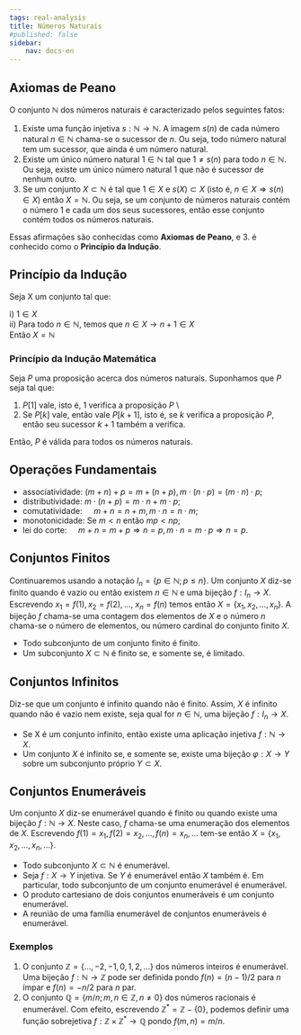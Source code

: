 ```yaml
---
tags: real-analysis
title: Números Naturais
#published: false
sidebar:
    nav: docs-en
---
```


## Axiomas de Peano

$\mathrm{O}$ conjunto $\mathbb{N}$ dos números naturais é caracterizado pelos seguintes fatos:

1. Existe uma função injetiva $s: \mathbb{N} \rightarrow \mathbb{N}$. A imagem $s(n)$ de cada número natural $n \in \mathbb{N}$ chama-se o sucessor de $n$. Ou seja, todo número natural tem um sucessor, que ainda é um número natural.
2. Existe um único número natural $1 \in \mathbb{N}$ tal que $1 \neq s(n)$ para todo $n \in \mathbb{N}$. Ou seja, existe um único número natural 1 que não é sucessor de nenhum outro.
3. Se um conjunto $X \subset \mathbb{N}$ é tal que $1 \in X$ e $s(X) \subset X$ (isto é, $n \in X \Rightarrow s(n) \in X)$ então $X=\mathbb{N}$. Ou seja, se um conjunto de números naturais contém o número 1 e cada um dos seus sucessores, então esse conjunto contém todos os números naturais.

Essas afirmações são conhecidas como **Axiomas de Peano**, e 3. é conhecido como o **Princípio da Indução**.

## Princípio da Indução

Seja X um conjunto tal que:

i) $1 \in X$ \
ii) Para todo $n \in \mathbb{N}$, temos que $n \in X \rightarrow n + 1 \in X$ \
Então $X = \mathbb{N}$

### Princípio da Indução Matemática

Seja $P$ uma proposição acerca dos números naturais. Suponhamos que $P$ seja tal que:

1. $P[1]$ vale, isto é, 1 verifica a proposição $P$ \
2. Se $P[k]$ vale, então vale $P[k+1]$, isto é, se $k$ verifica a proposição $P$, então seu sucessor $k+1$ também a verifica.

Então, $P$ é válida para todos os números naturais.

## Operações Fundamentais

- associatividade: $(m+n)+p=m+(n+p), m \cdot(n \cdot p)=(m \cdot n) \cdot p$;
- distributividade: $m \cdot(n+p)=m \cdot n+m \cdot p$;
- comutatividade: $\quad m+n=n+m, m \cdot n=n \cdot m$;
- monotonicidade: Se $m < n \text{ então } mp < np$;
- lei do corte: $\quad m+n=m+p \Rightarrow n=p, m \cdot n=m \cdot p \Rightarrow n=p$.

## Conjuntos Finitos

Continuaremos usando a notação $I_n=\{p \in \mathbb{N} ; p \leq n\}$.
Um conjunto $X$ diz-se finito quando é vazio ou então existem $n \in \mathbb{N}$ e uma bijeção $f: I_n \rightarrow X$. Escrevendo $x_1=f(1), x_2=f(2), \ldots$, $x_n=f(n)$ temos então $X= \{x_1, x_2, \ldots, x_n \}$. A bijeção $f$ chama-se uma contagem dos elementos de $X$ e o número $n$ chama-se o número de elementos, ou número cardinal do conjunto finito $X$.

- Todo subconjunto de um conjunto finito é finito.
- Um subconjunto $X \subset \mathbb{N}$ é finito se, e somente se, é limitado.

## Conjuntos Infinitos

Diz-se que um conjunto é infinito quando não é finito. Assim, $X$ é infinito quando não é vazio nem existe, seja qual for $n \in \mathbb{N}$, uma bijeção $f: I_n \rightarrow X$.

- Se X é um conjunto infinito, então existe uma aplicação injetiva $f: \mathbb{N} \rightarrow X$.
- Um conjunto $X$ é infinito se, e somente se, existe uma bijeção $\varphi: X \rightarrow Y$ sobre um subconjunto próprio $Y \subset X$.

## Conjuntos Enumeráveis

Um conjunto $X$ diz-se enumerável quando é finito ou quando existe uma bijeção $f: \mathbb{N} \rightarrow X$. Neste caso, $f$ chama-se uma enumeração dos elementos de $X$. Escrevendo $f(1)=x_1, f(2)=x_2, \ldots, f(n)=x_n, \ldots$ tem-se então $X=\{ x_1, x_2, \ldots, x_n, \ldots \}$.

- Todo subconjunto $X \subset \mathbb{N}$ é enumerável.
- Seja $f: X \rightarrow Y$ injetiva. Se $Y$ é enumerável então $X$ também é. Em particular, todo subconjunto de um conjunto enumerável é enumerável.
- O produto cartesiano de dois conjuntos enumeráveis é um conjunto enumerável.
- A reunião de uma família enumerável de conjuntos enumeráveis é enumerável.

### Exemplos

1. O conjunto $\mathbb{Z}=\{\ldots,-2,-1,0,1,2, \ldots\}$ dos números inteiros é enumerável. Uma bijeção $f: \mathbb{N} \rightarrow \mathbb{Z}$ pode ser definida pondo $f(n)=(n-1) / 2$ para $n$ ímpar e $f(n)=-n / 2$ para $n$ par. 
2. O conjunto $\mathbb{Q}=\{m / n ; m, n \in \mathbb{Z}, n \neq 0\}$ dos números racionais é enumerável. Com efeito, escrevendo $\mathbb{Z}^* = \mathbb{Z} - \{0\}$, podemos definir uma função sobrejetiva $f: \mathbb{Z} \times \mathbb{Z}^* \rightarrow \mathbb{Q}$ pondo $f(m, n)=m / n$.
